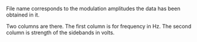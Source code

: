 File name corresponds to the modulation amplitudes the data has been obtained in it.

Two columns are there. 
The first column is for frequency in Hz. 
The second column is strength of the sidebands in volts.

